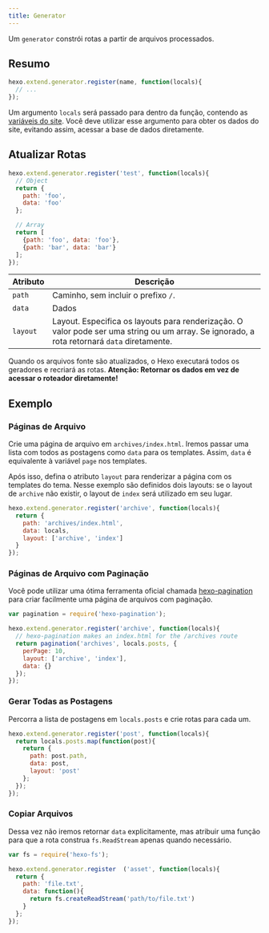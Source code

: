 ```yaml
---
title: Generator
---
```


Um `generator` constrói rotas a partir de arquivos processados.

## Resumo

``` js
hexo.extend.generator.register(name, function(locals){
  // ...
});
```

Um argumento `locals` será passado para dentro da função, contendo as [variáveis do site](../docs/variables.html#Variaveis-do-Site). Você deve utilizar esse argumento para obter os dados do site, evitando assim, acessar a base de dados diretamente.

## Atualizar Rotas

``` js
hexo.extend.generator.register('test', function(locals){
  // Object
  return {
    path: 'foo',
    data: 'foo'
  };

  // Array
  return [
    {path: 'foo', data: 'foo'},
    {path: 'bar', data: 'bar'}
  ];
});
```

Atributo | Descrição
--- | ---
`path` | Caminho, sem incluir o prefixo `/`.
`data` | Dados
`layout` | Layout. Especifica os layouts para renderização. O valor pode ser uma string ou um array. Se ignorado, a rota retornará `data` diretamente.

Quando os arquivos fonte são atualizados, o Hexo executará todos os geradores e recriará as rotas. **Atenção: Retornar os dados em vez de acessar o roteador diretamente!**

## Exemplo

### Páginas de Arquivo

Crie uma página de arquivo em `archives/index.html`. Iremos passar uma lista com todos as postagens como `data` para os templates. Assim, `data` é equivalente à variável `page` nos templates.

Após isso, defina o atributo `layout` para renderizar a página com os templates do tema. Nesse exemplo são definidos dois layouts: se o layout de `archive` não existir, o layout de `index` será utilizado em seu lugar.

``` js
hexo.extend.generator.register('archive', function(locals){
  return {
    path: 'archives/index.html',
    data: locals,
    layout: ['archive', 'index']
  }
});
```

### Páginas de Arquivo com Paginação

Você pode utilizar uma ótima ferramenta oficial chamada [hexo-pagination] para criar facilmente uma página de arquivos com paginação.

``` js
var pagination = require('hexo-pagination');

hexo.extend.generator.register('archive', function(locals){
  // hexo-pagination makes an index.html for the /archives route
  return pagination('archives', locals.posts, {
    perPage: 10,
    layout: ['archive', 'index'],
    data: {}
  });
});
```

### Gerar Todas as Postagens

Percorra a lista de postagens em `locals.posts` e crie rotas para cada um.

``` js
hexo.extend.generator.register('post', function(locals){
  return locals.posts.map(function(post){
    return {
      path: post.path,
      data: post,
      layout: 'post'
    };
  });
});
```

### Copiar Arquivos

Dessa vez não iremos retornar `data` explicitamente, mas atribuir uma função para que a rota construa `fs.ReadStream` apenas quando necessário.

``` js
var fs = require('hexo-fs');

hexo.extend.generator.register  ('asset', function(locals){
  return {
    path: 'file.txt',
    data: function(){
      return fs.createReadStream('path/to/file.txt')
    }
  };
});
```

[hexo-pagination]: https://github.com/hexojs/hexo-pagination
